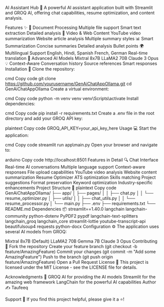 AI Assistant Hub 🤖
A powerful AI assistant application built with Streamlit and GROQ AI, offering chat capabilities, resume optimization, and content analysis.

Features ✨
📄 Document Processing
Multiple file support
Smart text extraction
Detailed analysis
🎥 Video & Web Content
YouTube video summarization
Website article analysis
Multiple summary styles
📊 Smart Summarization
Concise summaries
Detailed analysis
Bullet points
🌍 Multilingual Support
English, Hindi, Spanish
French, German
Real-time translation
🤖 Advanced AI Models
Mixtral 8x7B
LLaMA2 70B
Claude 3 Opus
💡 Context-Aware
Conversation history
Source references
Smart responses
Installation 🚀
Clone the repository:

cmd
Copy code
git clone https://github.com/yourusername/GenAiChatAppOllama.git
cd GenAiChatAppOllama
Create a virtual environment:

cmd
Copy code
python -m venv venv
venv\Scripts\activate
Install dependencies:

cmd
Copy code
pip install -r requirements.txt
Create a .env file in the root directory and add your GROQ API key:

plaintext
Copy code
GROQ_API_KEY=your_api_key_here
Usage 💻
Start the application:

cmd
Copy code
streamlit run app\main.py
Open your browser and navigate to:

arduino
Copy code
http://localhost:8501
Features in Detail 🔍
Chat Interface
Real-time AI conversations
Multiple language support
Context-aware responses
File upload capabilities
YouTube video analysis
Website content summarization
Resume Optimizer
ATS optimization
Skills matching
Project suggestions
Format preservation
Keyword optimization
Industry-specific enhancements
Project Structure 📁
plaintext
Copy code
GenAiChatAppOllama/
├── app/
│   ├── pages/
│   │   ├── chat.py
│   │   └── resume_optimizer.py
│   ├── utils/
│   │   ├── chat_utils.py
│   │   └── resume_processor.py
│   └── main.py
├── .env
├── requirements.txt
└── README.md
Dependencies 📦
streamlit==1.40.0
langchain
langchain-community
python-dotenv
PyPDF2
pypdf
langchain-text-splitters
langchain_groq
langchain_core
streamlit-lottie
youtube-transcript-api
beautifulsoup4
requests
python-docx
Configuration ⚙️
The application uses several AI models from GROQ:

Mixtral 8x7B (Default)
LLaMA2 70B
Gemma 7B
Claude 3 Opus
Contributing 🤝
Fork the repository
Create your feature branch (git checkout -b feature/AmazingFeature)
Commit your changes (git commit -m "Add some AmazingFeature")
Push to the branch (git push origin feature/AmazingFeature)
Open a Pull Request
License 📄
This project is licensed under the MIT License - see the LICENSE file for details.

Acknowledgments 🙏
GROQ AI for providing the AI models
Streamlit for the amazing web framework
LangChain for the powerful AI capabilities
Author ✍️
Taufeeq

Support 💪
If you find this project helpful, please give it a ⭐️!

